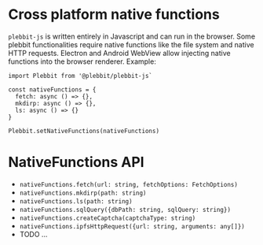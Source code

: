 # Cross platform native functions

`plebbit-js` is written entirely in Javascript and can run in the browser. Some plebbit functionalities require native functions like the file system and native HTTP requests. Electron and Android WebView allow injecting native functions into the browser renderer. Example: 

```
import Plebbit from '@plebbit/plebbit-js`

const nativeFunctions = {
  fetch: async () => {},
  mkdirp: async () => {},
  ls: async () => {}
}

Plebbit.setNativeFunctions(nativeFunctions)
```

# NativeFunctions API

- `nativeFunctions.fetch(url: string, fetchOptions: FetchOptions)`
- `nativeFunctions.mkdirp(path: string)`
- `nativeFunctions.ls(path: string)`
- `nativeFunctions.sqlQuery({dbPath: string, sqlQuery: string})`
- `nativeFunctions.createCaptcha(captchaType: string)`
- `nativeFunctions.ipfsHttpRequest({url: string, arguments: any[]})`
- TODO ...
